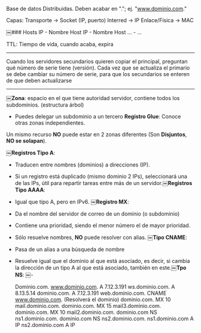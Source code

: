 Base de datos Distribuidas.
Deben acabar en "."; ej. "www.dominio.com."

Capas:
Transporte -> Socket (IP, puerto)
Interred -> IP
Enlace/Física -> MAC


​￼### Hosts
IP - Nombre Host
IP - Nombre Host
... - ...


TTL: Tiempo de vida, cuando acaba, expira

---
Cuando los servidores secundarios quieren copiar el principal, preguntan qué número de serie tiene (versión). Cada vez que se actualiza el primario se debe cambiar su número de serie, para que los secundarios se enteren de que deben actualizarse

---
​￼**Zona**: espacio en el que tiene autoridad servidor, contiene todos los subdominios. (estructura árbol)
 - Puedes delegar un subdominio a un tercero
**Registro Glue**: Conoce otras zonas independientes.

Un mismo recurso **NO** puede estar en 2 zonas diferentes (Son **Disjuntos**, **NO se solapan**).

​￼**Registros Tipo A**: 
  - Traducen entre nombres (dominios) a direcciones (IP).
  - Si un registro está duplicado (mismo dominio 2 IPs), seleccionará una de las IPs, útil para repartir tareas entre más de un servidor.
​￼**Registros Tipo AAAA**:
 - Igual que tipo A, pero en IPv6.
​￼**Registro MX**:
 - Da el nombre del servidor de correo de un dominio (o subdominio)
 - Contiene una prioridad, siendo el menor número el de mayor prioridad.
 - Sólo resuelve nombres, **NO** puede resolver con alias.
​￼**Tipo CNAME**: 
 - Pasa de un alias a una búsqueda de nombre
 - Resuelve igual que el dominio al que está asociado, es decir, si cambia la dirección de un tipo A al que está asociado, también en este.
​￼**Tpo NS**:
 ​￼- 





	Dominio.com.
www.dominio.com.     A      7.12.3.191
ws.dominio.com.         A      8.13.5.14
dominio.com.               A      7.12.3.191
web.dominio.com. CNAME www.dominio.com. (Resolverá el dominio)
dominio.com.           MX  10 mail.dominio.com.
dominio.com.           MX  15 mail3.dominio.com.
dominio.com.           MX  10 mail2.dominio.com.
dominio.com            NS        ns1.dominio.com.
dominio.com            NS        ns2.dominio.com.
ns1.dominio.com         A        IP
ns2.dominio.com        A        IP

